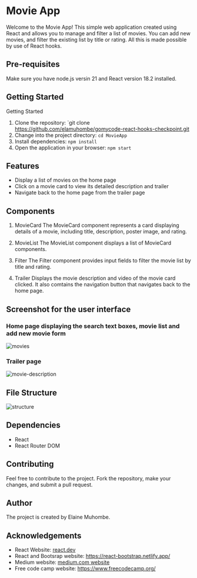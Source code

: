 # Movie App

Welcome to the Movie App! This simple web application created using React and allows you to manage and filter a list of movies. You can add new movies, and filter the existing list by title or rating. All this is made possible by use of React hooks.

## Pre-requisites
Make sure you have node.js versin 21 and React version 18.2 installed.

## Getting Started

Getting Started

1. Clone the repository: `git clone https://github.com/elamuhombe/gomycode-react-hooks-checkpoint.git
2. Change into the project directory: `cd MovieApp`
3. Install dependencies: `npm install`
4. Open the application in your browser: `npm start`


## Features
- Display a list of movies on the home page
- Click on a movie card to view its detailed description and trailer
- Navigate back to the home page from the trailer page

## Components
1. MovieCard
The MovieCard component represents a card displaying details of a movie, including title, description, poster image, and rating.

2. MovieList
The MovieList component displays a list of MovieCard components.

3. Filter
The Filter component provides input fields to filter the movie list by title and rating.

4. Trailer
Displays the movie description and video of the movie card clicked.
It also comtains the navigation button that navigates back to the home page.

## Screenshot for the user interface
### Home page displaying the search text boxes, movie list and add new movie form
![movies](https://github.com/elamuhombe/gomycode-react-hooks-checkpoint/assets/10416177/8a3717b6-b160-4c7a-a490-962cfb850d45)

### Trailer page
![movie-description](https://github.com/elamuhombe/gomycode-react-hooks-checkpoint/assets/10416177/83ad7d34-b2a9-4ef1-8e15-b5b65d28b167)



## File Structure
![structure](https://github.com/elamuhombe/gomycode-react-hooks-checkpoint/assets/10416177/301b4446-7f7a-4239-99dd-0cf835a6623f)


## Dependencies

- React
- React Router DOM

## Contributing
Feel free to contribute to the project. Fork the repository, make your changes, and submit a pull request.

## Author
The project is created by Elaine Muhombe.

## Acknowledgements
- React Website: [react.dev](https://react.dev/)
- React and Bootsrap website: https://react-bootstrap.netlify.app/
- Medium website: [medium.com website](https://medium.com/)
- Free code camp website: https://www.freecodecamp.org/

